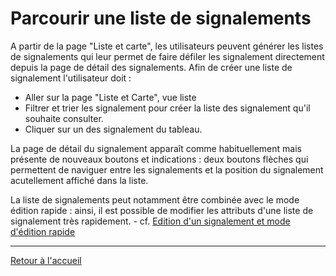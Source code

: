 # Parcourir une liste de signalements

A partir de la page "Liste et carte", les utilisateurs peuvent générer les listes de signalements qui leur permet de faire défiler les signalement directement depuis la page de détail des signalements. Afin de créer une liste de signalement l'utilisateur doit :
* Aller sur la page "Liste et Carte", vue liste
* Filtrer et trier les signalement pour créer la liste des signalement qu'il souhaite consulter.
* Cliquer sur un des signalement du tableau.

La page de détail du signalement apparaît comme habituellement mais présente de nouveaux boutons et indications : deux boutons flèches qui permettent de naviguer entre les signalements et la position du signalement acutellement affiché dans la liste.

La liste de signalements peut notamment être combinée avec le mode édition rapide : ainsi, il est possible de modifier les attributs d'une liste de signalement très rapidement.  - cf. [Edition d'un signalement et mode d'édition rapide](feature_editing.md)

---

[Retour à l'accueil](<index.md>)
